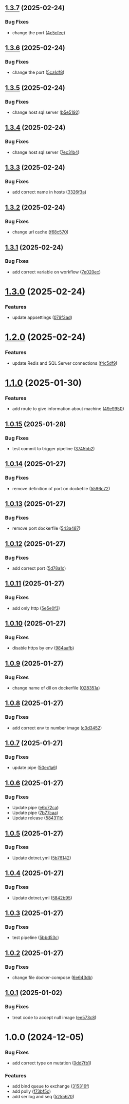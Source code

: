 ## [1.3.7](https://github.com/adolfosp/Back-Front-End-Orange-Finance/compare/v1.3.6...v1.3.7) (2025-02-24)


### Bug Fixes

* change the port ([4c5cfee](https://github.com/adolfosp/Back-Front-End-Orange-Finance/commit/4c5cfee98e19a24600a18b591f857d82d8aef755))

## [1.3.6](https://github.com/adolfosp/Back-Front-End-Orange-Finance/compare/v1.3.5...v1.3.6) (2025-02-24)


### Bug Fixes

* change the port ([5ca1df8](https://github.com/adolfosp/Back-Front-End-Orange-Finance/commit/5ca1df842259bd2c602c2db013061e9d0321d15e))

## [1.3.5](https://github.com/adolfosp/Back-Front-End-Orange-Finance/compare/v1.3.4...v1.3.5) (2025-02-24)


### Bug Fixes

* change host sql server ([b5e5192](https://github.com/adolfosp/Back-Front-End-Orange-Finance/commit/b5e5192aab541f73cca79a3d2a26b64b4e9e2a71))

## [1.3.4](https://github.com/adolfosp/Back-Front-End-Orange-Finance/compare/v1.3.3...v1.3.4) (2025-02-24)


### Bug Fixes

* change host sql server ([7ec31b4](https://github.com/adolfosp/Back-Front-End-Orange-Finance/commit/7ec31b48c94c805d99bf407bd41fef77d4fef5cd))

## [1.3.3](https://github.com/adolfosp/Back-Front-End-Orange-Finance/compare/v1.3.2...v1.3.3) (2025-02-24)


### Bug Fixes

* add correct name in hosts ([3326f3a](https://github.com/adolfosp/Back-Front-End-Orange-Finance/commit/3326f3a936671333fdedc9e291b7f373140840e7))

## [1.3.2](https://github.com/adolfosp/Back-Front-End-Orange-Finance/compare/v1.3.1...v1.3.2) (2025-02-24)


### Bug Fixes

* change url cache ([f68c570](https://github.com/adolfosp/Back-Front-End-Orange-Finance/commit/f68c57009e965b39e9e8e85db8267b4de5b0b852))

## [1.3.1](https://github.com/adolfosp/Back-Front-End-Orange-Finance/compare/v1.3.0...v1.3.1) (2025-02-24)


### Bug Fixes

* add correct variable on workflow ([7e020ec](https://github.com/adolfosp/Back-Front-End-Orange-Finance/commit/7e020ec3b95e42f62c8ec444c2ef5958a4e2dc50))

# [1.3.0](https://github.com/adolfosp/Back-Front-End-Orange-Finance/compare/v1.2.0...v1.3.0) (2025-02-24)


### Features

* update appsettings ([079f3ad](https://github.com/adolfosp/Back-Front-End-Orange-Finance/commit/079f3ad7ebec4f2265926b470cf977808c507845))

# [1.2.0](https://github.com/adolfosp/Back-Front-End-Orange-Finance/compare/v1.1.0...v1.2.0) (2025-02-24)


### Features

* update Redis and SQL Server connections ([f4c5df9](https://github.com/adolfosp/Back-Front-End-Orange-Finance/commit/f4c5df9fcdb0f2f005de177e227dff0c61683ed6))

# [1.1.0](https://github.com/adolfosp/Back-Front-End-Orange-Finance/compare/v1.0.15...v1.1.0) (2025-01-30)


### Features

* add route to give information about machine ([49e9950](https://github.com/adolfosp/Back-Front-End-Orange-Finance/commit/49e995043ef2b80e4718d4c69a26653af631d906))

## [1.0.15](https://github.com/adolfosp/Back-Front-End-Orange-Finance/compare/v1.0.14...v1.0.15) (2025-01-28)


### Bug Fixes

* test commit to trigger pipeline ([3745bb2](https://github.com/adolfosp/Back-Front-End-Orange-Finance/commit/3745bb2b2534cfcbbb51b7c21d08084bf2fc686e))

## [1.0.14](https://github.com/adolfosp/Back-Front-End-Orange-Finance/compare/v1.0.13...v1.0.14) (2025-01-27)


### Bug Fixes

* remove definition of port on dockefile ([5596c72](https://github.com/adolfosp/Back-Front-End-Orange-Finance/commit/5596c729de036574be5e385ea2e35c31899fd1d2))

## [1.0.13](https://github.com/adolfosp/Back-Front-End-Orange-Finance/compare/v1.0.12...v1.0.13) (2025-01-27)


### Bug Fixes

* remove port dockerfile ([543a487](https://github.com/adolfosp/Back-Front-End-Orange-Finance/commit/543a4874aba65a86a95af55c73453ef1be5e6e86))

## [1.0.12](https://github.com/adolfosp/Back-Front-End-Orange-Finance/compare/v1.0.11...v1.0.12) (2025-01-27)


### Bug Fixes

* add correct port ([5d78a1c](https://github.com/adolfosp/Back-Front-End-Orange-Finance/commit/5d78a1c0705320ae85dd36ad230899914a0c0fef))

## [1.0.11](https://github.com/adolfosp/Back-Front-End-Orange-Finance/compare/v1.0.10...v1.0.11) (2025-01-27)


### Bug Fixes

* add only http ([5e5e0f3](https://github.com/adolfosp/Back-Front-End-Orange-Finance/commit/5e5e0f3d369d3f29bbfa9f97e71728b7e6a98097))

## [1.0.10](https://github.com/adolfosp/Back-Front-End-Orange-Finance/compare/v1.0.9...v1.0.10) (2025-01-27)


### Bug Fixes

* disable https by env ([984aafb](https://github.com/adolfosp/Back-Front-End-Orange-Finance/commit/984aafbdd2f362fa8e803f7197567ac9286ee43c))

## [1.0.9](https://github.com/adolfosp/Back-Front-End-Orange-Finance/compare/v1.0.8...v1.0.9) (2025-01-27)


### Bug Fixes

* change name of dll on dockerfile ([028351a](https://github.com/adolfosp/Back-Front-End-Orange-Finance/commit/028351a4025102c4c86aa6b8760d22a000b6d183))

## [1.0.8](https://github.com/adolfosp/Back-Front-End-Orange-Finance/compare/v1.0.7...v1.0.8) (2025-01-27)


### Bug Fixes

* add correct env to number image ([c3d3452](https://github.com/adolfosp/Back-Front-End-Orange-Finance/commit/c3d34527d5f456a71bb5f948b49f556dc03ef927))

## [1.0.7](https://github.com/adolfosp/Back-Front-End-Orange-Finance/compare/v1.0.6...v1.0.7) (2025-01-27)


### Bug Fixes

* update pipe ([50ec1a6](https://github.com/adolfosp/Back-Front-End-Orange-Finance/commit/50ec1a63dec55228e1329761c703c39aab7b7db6))

## [1.0.6](https://github.com/adolfosp/Back-Front-End-Orange-Finance/compare/v1.0.5...v1.0.6) (2025-01-27)


### Bug Fixes

* Update pipe ([e6c72ca](https://github.com/adolfosp/Back-Front-End-Orange-Finance/commit/e6c72ca2d839a48523edda488c7eb6dbea74f254))
* Update pipe ([7b77caa](https://github.com/adolfosp/Back-Front-End-Orange-Finance/commit/7b77caa083568378e175b19515ced7a619e87b6f))
* Update release ([584311b](https://github.com/adolfosp/Back-Front-End-Orange-Finance/commit/584311bae13eb72f09ea2479cffe3d3aa81fb5ec))

## [1.0.5](https://github.com/adolfosp/Back-Front-End-Orange-Finance/compare/v1.0.4...v1.0.5) (2025-01-27)


### Bug Fixes

* Update dotnet.yml ([5b76142](https://github.com/adolfosp/Back-Front-End-Orange-Finance/commit/5b7614230760697896017bd2a3f08e150e0f9101))

## [1.0.4](https://github.com/adolfosp/Back-Front-End-Orange-Finance/compare/v1.0.3...v1.0.4) (2025-01-27)


### Bug Fixes

* Update dotnet.yml ([5842b95](https://github.com/adolfosp/Back-Front-End-Orange-Finance/commit/5842b955f6f7e6fea80e17c00abf6376ceaee4b5))

## [1.0.3](https://github.com/adolfosp/Back-Front-End-Orange-Finance/compare/v1.0.2...v1.0.3) (2025-01-27)


### Bug Fixes

* test pipeline ([5bbd53c](https://github.com/adolfosp/Back-Front-End-Orange-Finance/commit/5bbd53cf74207c768d67de1b4ff1a2f1d24c54e9))

## [1.0.2](https://github.com/adolfosp/Back-Front-End-Orange-Finance/compare/v1.0.1...v1.0.2) (2025-01-27)


### Bug Fixes

* change file docker-compose ([6e643db](https://github.com/adolfosp/Back-Front-End-Orange-Finance/commit/6e643db9cb658f1520cd77cdce3dd11f5dfb7abc))

## [1.0.1](https://github.com/adolfosp/Back-Front-End-Orange-Finance/compare/v1.0.0...v1.0.1) (2025-01-02)


### Bug Fixes

* treat code to accept null image ([ee573c8](https://github.com/adolfosp/Back-Front-End-Orange-Finance/commit/ee573c8a3936522b3389b616da5e615a82695b21))

# 1.0.0 (2024-12-05)


### Bug Fixes

* add correct type on mutation ([0dd7fb1](https://github.com/adolfosp/Back-Front-End-Orange-Finance/commit/0dd7fb1bb90dc10bbf302d165e59035a1303ef16))


### Features

* add bind queue to exchange ([315316f](https://github.com/adolfosp/Back-Front-End-Orange-Finance/commit/315316f5dccac044f14408ff231f62d60042d299))
* add polly ([f73bf5c](https://github.com/adolfosp/Back-Front-End-Orange-Finance/commit/f73bf5cdc8271720966c0e0605f1eaa69e922e09))
* add serilog and seq ([5255670](https://github.com/adolfosp/Back-Front-End-Orange-Finance/commit/5255670a0d5b3ae795192904a1332db66e216c40))

